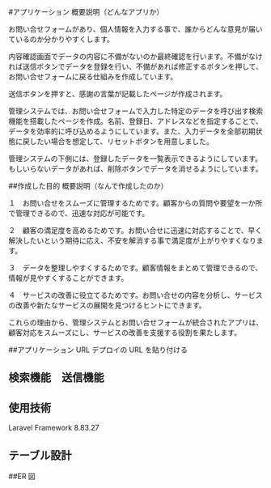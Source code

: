 #アプリケーション
概要説明（どんなアプリか）

<!-- トップ画面の画像 -->

お問い合せフォームがあり、個人情報を入力する事で、誰からどんな意見が届いているのか分かりやすくします。

内容確認画面でデータの内容に不備がないのか最終確認を行います。不備がなければ送信ボタンでデータを登録を行い、不備があれば修正するボタンを押して、お問い合せフォームに戻る仕組みを作成しています。

送信ボタンを押すと、感謝の言葉が記載したページが作成されます。

管理システムでは、お問い合せフォームで入力した特定のデータを呼び出す検索機能を搭載したページを作成。名前、登録日、アドレスなどを指定することで、データを効率的に呼び込めるようにしています。また、入力データを全部初期状態に戻したい場合を想定して、リセットボタンを用意しました。

管理システムの下側には、登録したデータを一覧表示できるようにしています。もしいらないデータがあれば、削除ボタンでデータを消せるようにしています。

##作成した目的
概要説明（なんで作成したのか）

１　お問い合せをスムーズに管理するためです。顧客からの質問や要望を一か所で管理できるので、迅速な対応が可能です。

２　顧客の満足度を高めるためです。お問い合せに迅速に対応することで、早く解決したいという期待に応え、不安を解消する事で満足度が上がりやすくなります。

３　データを整理しやすくするためです。顧客情報をまとめて管理できるので、情報が見やすくすることができます。

４　サービスの改善に役立てるためです。お問い合せの内容を分析し、サービスの改善や新たなサービスの展開を見つけるヒントにできます。

これらの理由から、管理システムとお問い合せフォームが統合されたアプリは、顧客対応をスムーズにし、サービスの改善を支援する役割を果たします。

##アプリケーション URL
デプロイの URL を貼り付ける

## 検索機能　送信機能

## 使用技術
Laravel Framework 8.83.27

## テーブル設計

<!-- 作成したテーブル設計の画像 -->

##ER 図

<!-- 作成したER図の画像 -->
